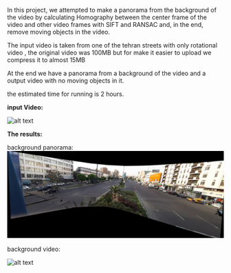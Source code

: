 In this project, we attempted to make a panorama from the background of the video by calculating Homography between the center frame of the video and other video frames with SIFT and RANSAC and, in the end, remove moving objects in the video.

The input video is taken from one of the tehran streets with only rotational video , the original video was 100MB but for make it easier to upload we compress it to almost 15MB

At the end we have a panorama from a background of the video and a output video with no moving objects in it.

the estimated time for running is 2 hours.

**input  Video:**

![alt text](results/video.gif)


**The results:**

background panorama:
![alt text](results/background-panorama.jpg)



background video:

![alt text](results/background-video.gif)



